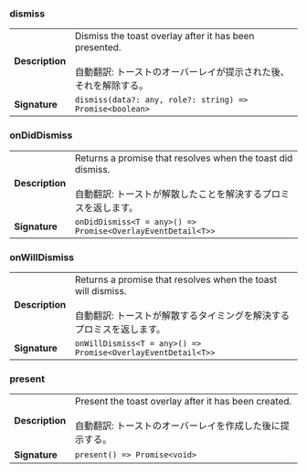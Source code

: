 

### dismiss

| | |
| --- | --- |
| **Description** | Dismiss the toast overlay after it has been presented.<br /><br />自動翻訳: トーストのオーバーレイが提示された後、それを解除する。 |
| **Signature** | `dismiss(data?: any, role?: string) => Promise<boolean>` |


### onDidDismiss

| | |
| --- | --- |
| **Description** | Returns a promise that resolves when the toast did dismiss.<br /><br />自動翻訳: トーストが解散したことを解決するプロミスを返します。 |
| **Signature** | `onDidDismiss<T = any>() => Promise<OverlayEventDetail<T>>` |


### onWillDismiss

| | |
| --- | --- |
| **Description** | Returns a promise that resolves when the toast will dismiss.<br /><br />自動翻訳: トーストが解散するタイミングを解決するプロミスを返します。 |
| **Signature** | `onWillDismiss<T = any>() => Promise<OverlayEventDetail<T>>` |


### present

| | |
| --- | --- |
| **Description** | Present the toast overlay after it has been created.<br /><br />自動翻訳: トーストのオーバーレイを作成した後に提示する。 |
| **Signature** | `present() => Promise<void>` |


